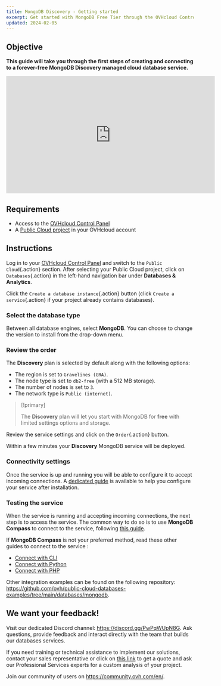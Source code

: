 ```yaml
---
title: MongoDB Discovery - Getting started
excerpt: Get started with MongoDB Free Tier through the OVHcloud Control Panel
updated: 2024-02-05
---
```


## Objective

**This guide will take you through the first steps of creating and connecting to a forever-free MongoDB Discovery managed cloud database service.**

<iframe class="video" width="560" height="315" src="https://www.youtube-nocookie.com/embed/6Tl7kNNsONY?si=Q6WIVd-9qdBJfyGK" title="YouTube video player" frameborder="0" allow="accelerometer; autoplay; clipboard-write; encrypted-media; gyroscope; picture-in-picture; web-share" allowfullscreen></iframe>

## Requirements

- Access to the [OVHcloud Control Panel](/links/manager)
- A [Public Cloud project](https://www.ovhcloud.com/fr-ca/public-cloud/) in your OVHcloud account

## Instructions

Log in to your [OVHcloud Control Panel](/links/manager) and switch to the `Public Cloud`{.action} section. After selecting your Public Cloud project, click on `Databases`{.action} in the left-hand navigation bar under **Databases & Analytics**.

Click the `Create a database instance`{.action} button (click `Create a service`{.action} if your project already contains databases).

### Select the database type

Between all database engines, select **MongoDB**. You can choose to change the version to install from the drop-down menu.

### Review the order

The **Discovery** plan is selected by default along with the following options:

- The region is set to `Gravelines (GRA)`.
- The node type is set to `db2-free` (with a 512 MB storage).
- The number of nodes is set to `3`.
- The network type is `Public (internet)`.

> [!primary]
>
> The **Discovery** plan will let you start with MongoDB for **free** with limited settings options and storage.
>

Review the service settings and click on the `Order`{.action} button.

Within a few minutes your **Discovery** MongoDB service will be deployed.

### Connectivity settings

Once the service is up and running you will be able to configure it to accept incoming connections. A [dedicated guide](/pages/public_cloud/public_cloud_databases/mongodb_02_manage_control_panel) is available to help you configure your service after installation.

### Testing the service

When the service is running and accepting incoming connections, the next step is to access the service. The common way to do so is to use **MongoDB Compass** to connect to the service, following [this guide](/pages/public_cloud/public_cloud_databases/mongodb_07_connect_compass).

If **MongoDB Compass** is not your preferred method, read these other guides to connect to the service :

- [Connect with CLI](/pages/public_cloud/public_cloud_databases/mongodb_03_connect_cli)
- [Connect with Python](/pages/public_cloud/public_cloud_databases/mongodb_05_connect_python)
- [Connect with PHP](/pages/public_cloud/public_cloud_databases/mongodb_04_connect_php)

Other integration examples can be found on the following repository: <https://github.com/ovh/public-cloud-databases-examples/tree/main/databases/mongodb>.

## We want your feedback!

Visit our dedicated Discord channel: <https://discord.gg/PwPqWUpN8G>. Ask questions, provide feedback and interact directly with the team that builds our databases services.

If you need training or technical assistance to implement our solutions, contact your sales representative or click on [this link](https://www.ovhcloud.com/fr-ca/professional-services/) to get a quote and ask our Professional Services experts for a custom analysis of your project.

Join our community of users on <https://community.ovh.com/en/>.
